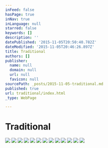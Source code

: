 ```yaml
---
inFeed: false
hasPage: true
inNav: true
inLanguage: null
starred: false
keywords: []
description: ''
datePublished: '2015-11-05T20:50:40.782Z'
dateModified: '2015-11-05T20:46:26.897Z'
title: Traditional
authors: []
publisher:
  name: null
  domain: null
  url: null
  favicon: null
sourcePath: _posts/2015-11-05-traditional.md
published: true
url: traditional/index.html
_type: WebPage

---
```

# Traditional
![](https://the-grid-user-content.s3-us-west-2.amazonaws.com/6096e23c-6f65-478c-a88e-c44b8ca64a9c.png)
![](https://the-grid-user-content.s3-us-west-2.amazonaws.com/509cfe28-c5fc-4329-9f35-8c5ed814a0fe.png)
![](https://the-grid-user-content.s3-us-west-2.amazonaws.com/4e1e17ce-01d2-4ce4-91d4-b56b654c82cf.png)
![](https://the-grid-user-content.s3-us-west-2.amazonaws.com/8e70f183-9ffd-4cf1-8892-f50e2bea51ca.png)
![](https://the-grid-user-content.s3-us-west-2.amazonaws.com/9cd6717b-3ddd-4e22-92e3-0ae7c1f064d8.png)
![](https://the-grid-user-content.s3-us-west-2.amazonaws.com/2fcf6a89-a725-4fdf-bf21-db74666d9534.png)
![](https://the-grid-user-content.s3-us-west-2.amazonaws.com/d410c7e2-5182-4b99-b25c-69a73bb28ffd.png)
![](https://the-grid-user-content.s3-us-west-2.amazonaws.com/2236613f-bacb-4387-81bd-8d49fb40d8c4.png)
![](https://the-grid-user-content.s3-us-west-2.amazonaws.com/f90fd5f7-e6e1-4919-ba2b-4c1d462e571e.png)
![](https://the-grid-user-content.s3-us-west-2.amazonaws.com/f6aa18f3-95e1-4bbf-9da1-04cf55e7ece6.png)
![](https://the-grid-user-content.s3-us-west-2.amazonaws.com/ac0a91c9-9565-4f31-aa92-8c683d7b7f65.png)
![](https://the-grid-user-content.s3-us-west-2.amazonaws.com/0db9c3d9-0c6e-4e37-8f92-7f0c8b6a23a4.png)
![](https://the-grid-user-content.s3-us-west-2.amazonaws.com/a534264e-21f1-4ff6-9ec5-eb3648ae5396.png)
